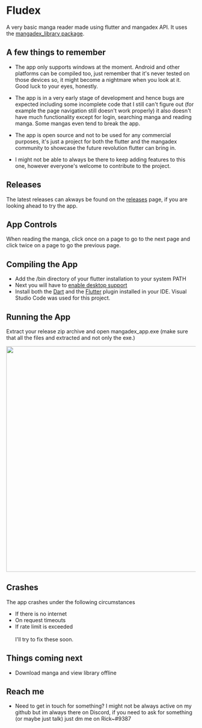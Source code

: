 # Fludex
A very basic manga reader made using flutter and mangadex API. It uses the [mangadex_library package](https://pub.dev/packages/mangadex_library).

## A few things to remember

- The app only supports windows at the moment. Android and other platforms can be compiled too, just remember that it's never tested on those devices so, it might become a nightmare when you look at it. Good luck to your eyes, honestly.

- The app is in a very early stage of development and hence bugs are expected including some incomplete code that I still can't figure out (for example the page navigation still doesn't work properly) it also doesn't have much functionality except for login, searching manga and reading manga. Some mangas even tend to break the app.

- The app is open source and not to be used for any commercial purposes, it's just a project for both the flutter and the mangadex community to showcase the future revolution flutter can bring in.

- I might not be able to always be there to keep adding features to this one, however everyone's welcome to contribute to the project.

## Releases
The latest releases can akways be found on the [releases](https://github.com/Riktam-Santra/Fludex/releases) page, if you are looking ahead to try the app.

## App Controls
When reading the manga, click once on a page to go to the next page and click twice on a page to go the previous page.

## Compiling the App
- Add the /bin directory of your flutter installation to your system PATH
- Next you will have to [enable desktop support](https://flutter.dev/desktop)
- Install both the [Dart](https://marketplace.visualstudio.com/items?itemName=Dart-Code.dart-code) and the [Flutter](https://marketplace.visualstudio.com/items?itemName=Dart-Code.flutter) plugin installed in your IDE. Visual Studio Code was used for this project.

## Running the App

Extract your release zip archive and open mangadex_app.exe (make sure that all the files and extracted and not only the exe.)

<img src="demo.gif" width="600px">

## Crashes
  The app crashes under the following circumstances
  - If there is no internet
  - On request timeouts
  - If rate limit is exceeded <br><br>
I'll try to fix these soon.

## Things coming next
 - Download manga and view library offline

## Reach me
 - Need to get in touch for something? I might not be always active on my github but im always there on Discord, if you need to ask for something (or maybe just talk) just dm me on Rick~#9387
